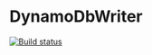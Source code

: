 # DynamoDbWriter

[![Build status](https://ci.appveyor.com/api/projects/status/o7bfnipskr75hufv?svg=true)](https://ci.appveyor.com/project/thiagoloureiro/dynamodbwriter)
